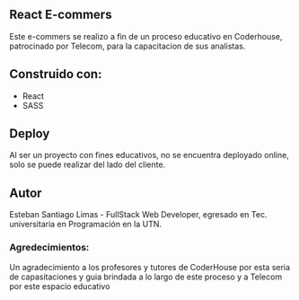 ## React E-commers
Este e-commers se realizo a fin de un proceso educativo en Coderhouse, patrocinado por Telecom, para la capacitacion de sus analistas.
## Construido con:
- React
- SASS

## Deploy
Al ser un proyecto con fines educativos, no se encuentra deployado online, solo se puede realizar del lado del cliente.
## Autor
Esteban Santiago Limas - FullStack Web Developer, egresado en Tec. universitaria en Programación en la  UTN.
### Agredecimientos:
Un agradecimiento a los profesores y tutores de CoderHouse por esta seria de capasitaciones y guia brindada a lo largo de este proceso y a Telecom por este espacio educativo
